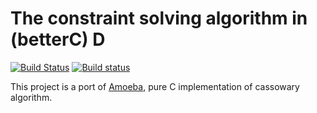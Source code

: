 # The constraint solving algorithm in (betterC) D

[![Build Status](https://travis-ci.org/drug007/amoeba-d.svg?branch=master)](https://travis-ci.org/drug007/amoeba-d)
[![Build status](https://ci.appveyor.com/api/projects/status/ky04023ukej54sta?svg=true)](https://ci.appveyor.com/project/drug007/amoeba-d)

This project is a port of [Amoeba](https://github.com/starwing/amoeba), pure C implementation of cassowary algorithm.

